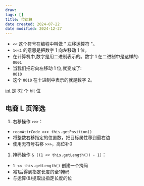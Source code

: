 ```yaml
---
draw:
tags: []
title: 位运算
date created: 2024-07-22
date modified: 2024-12-27
---
```

- `<<` 这个符号在编程中叫做 " 左移运算符 "。
- `1<<1` 的意思是把数字 1 向左移动 1 位。
- 在计算机中,数字是用二进制表示的。数字 1 在二进制中是这样的:  
    `0001`
- 当我们把它向左移动 1 位,就变成了:  
    `0010`
- 这个 `0010` 在十进制中表示的就是数字 2。

[int](int.md) 是 32 个 bit 位

## 电商 L 页筛选

1. 右移操作 `>>>`：

- `roomAttrCode >>> this.getPosition()`
- 将整数右移指定的位置数，把目标属性移到最右边
- 使用无符号右移 `>>>`，高位补0

1. 掩码操作 `& ((1 << this.getLength()) - 1)`：

- `1 << this.getLength()` 创建一个掩码
- 减1后得到指定长度的全1掩码
- 与运算(&)提取出指定长度的位
